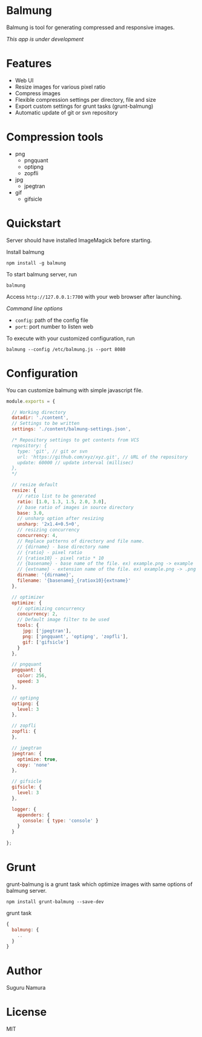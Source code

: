 
Balmung
==========

Balmung is tool for generating compressed and responsive images.

*This app is under development*

Features
==========

- Web UI
- Resize images for various pixel ratio
- Compress images
- Flexible compression settings per directory, file and size
- Export custom settings for grunt tasks (grunt-balmung)
- Automatic update of git or svn repository

Compression tools
==========

- png
  - pngquant
  - optipng
  - zopfli
- jpg
  - jpegtran
- gif
  - gifsicle

Quickstart
==========

Server should have installed ImageMagick before starting.

Install balmung

```
npm install -g balmung
```

To start balmung server, run

```
balmung
```

Access `http://127.0.0.1:7700` with your web browser after launching.

*Command line options*

* `config`: path of the config file
* `port`: port number to listen web

To execute with your customized configuration, run

```
balmung --config /etc/balmung.js --port 8080
```

Configuration
==========

You can customize balmung with simple javascript file.

```js
module.exports = {

  // Working directory
  datadir: './content',
  // Settings to be written
  settings: './content/balmung-settings.json',

  /* Repository settings to get contents from VCS
  repository: {
    type: 'git', // git or svn
    url: 'https://github.com/xyz/xyz.git', // URL of the repository
    update: 60000 // update interval (millisec)
  },
  */

  // resize default
  resize: {
    // ratio list to be generated
    ratio: [1.0, 1.3, 1.5, 2.0, 3.0],
    // base ratio of images in source directory
    base: 3.0,
    // unsharp option after resizing
    unsharp: '2x1.4+0.5+0',
    // resizing concurrency
    concurrency: 4,
    // Replace patterns of directory and file name.
    // {dirname} - base directory name
    // {ratio} - pixel ratio
    // {ratiox10} - pixel ratio * 10
    // {basename} - base name of the file. ex) example.png -> example
    // {extname} - extension name of the file. ex) example.png -> .png
    dirname: '{dirname}',
    filename: '{basename}_{ratiox10}{extname}'
  },

  // optimizer
  optimize: {
    // optimizing concurrency
    concurrency: 2,
    // Default image filter to be used
    tools: {
      jpg: ['jpegtran'],
      png: ['pngquant', 'optipng', 'zopfli'],
      gif: ['gifsicle']
    }
  },

  // pngquant
  pngquant: {
    color: 256,
    speed: 3
  },

  // optipng
  optipng: {
    level: 3
  },

  // zopfli
  zopfli: {
  },

  // jpegtran
  jpegtran: {
    optimize: true,
    copy: 'none'
  },

  // gifsicle
  gifsicle: {
    level: 3
  },

  logger: {
    appenders: {
      console: { type: 'console' }
    }
  }
  
};
```

Grunt
==========

grunt-balmung is a grunt task which optimize images with same options of balmung server.

```
npm install grunt-balmung --save-dev
```

grunt task

```js
{
  balmung: {
    ..
  }
}

```

Author
==========
Suguru Namura

License
==========
MIT

